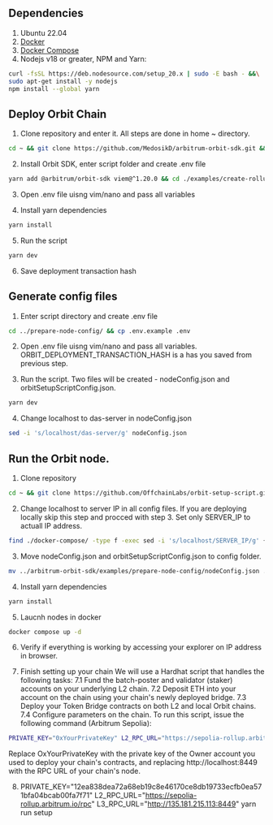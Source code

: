## Dependencies

1. Ubuntu 22.04
2. [Docker](https://www.digitalocean.com/community/tutorials/how-to-install-and-use-docker-on-ubuntu-22-04)
3. [Docker Compose](https://www.digitalocean.com/community/tutorials/how-to-install-and-use-docker-compose-on-ubuntu-22-04)
4. Nodejs v18 or greater, NPM and Yarn:

```bash
curl -fsSL https://deb.nodesource.com/setup_20.x | sudo -E bash - &&\
sudo apt-get install -y nodejs
npm install --global yarn
```

## Deploy Orbit Chain

1. Clone repository and enter it. All steps are done in home ~ directory.

```bash
cd ~ && git clone https://github.com/MedosikD/arbitrum-orbit-sdk.git && cd ./arbitrum-orbit-sdk
```

2. Install Orbit SDK, enter script folder and create .env file

```bash
yarn add @arbitrum/orbit-sdk viem@^1.20.0 && cd ./examples/create-rollup-custom-fee-token && cp .env.example .env
```

3. Open .env file uisng vim/nano and pass all variables

4. Install yarn dependencies

```bash
yarn install
```

5. Run the script

```bash
yarn dev
```

6. Save deployment transaction hash

## Generate config files

1. Enter script directory and create .env file

```bash
cd ../prepare-node-config/ && cp .env.example .env
```

2. Open .env file uisng vim/nano and pass all variables. ORBIT_DEPLOYMENT_TRANSACTION_HASH is a has you saved from previous step.

3. Run the script. Two files will be created - nodeConfig.json and orbitSetupScriptConfig.json.

```bash
yarn dev
```

4. Change localhost to das-server in nodeConfig.json

```bash
sed -i 's/localhost/das-server/g' nodeConfig.json
```

## Run the Orbit node.

1. Clone repository

```bash
cd ~ && git clone https://github.com/OffchainLabs/orbit-setup-script.git && cd orbit-setup-script
```

2. Change localhost to server IP in all config files. If you are deploying locally skip this step and procced with step 3.
   Set only SERVER_IP to actuall IP address.

```bash
find ./docker-compose/ -type f -exec sed -i 's/localhost/SERVER_IP/g' {} \; -print && sed -i 's/127.0.0.1/0.0.0.0/g' docker-compose.yaml
```

3. Move nodeConfig.json and orbitSetupScriptConfig.json to config folder.

```bash
mv ../arbitrum-orbit-sdk/examples/prepare-node-config/nodeConfig.json ./config/ && mv ../arbitrum-orbit-sdk/examples/prepare-node-config/orbitSetupScriptConfig.json ./config/
```

4. Install yarn dependencies

```bash
yarn install
```

5. Laucnh nodes in docker

```bash
docker compose up -d
```

6. Verify if everything is working by accessing your explorer on IP address in browser.

7. Finish setting up your chain
   We will use a Hardhat script that handles the following tasks:
   7.1 Fund the batch-poster and validator (staker) accounts on your underlying L2 chain.
   7.2 Deposit ETH into your account on the chain using your chain's newly deployed bridge.
   7.3 Deploy your Token Bridge contracts on both L2 and local Orbit chains.
   7.4 Configure parameters on the chain.
   To run this script, issue the following command (Arbitrum Sepolia):

```bash
PRIVATE_KEY="0xYourPrivateKey" L2_RPC_URL="https://sepolia-rollup.arbitrum.io/rpc" L3_RPC_URL="http://localhost:8449" yarn run setup
```

Replace OxYourPrivateKey with the private key of the Owner account you used to deploy your chain's contracts, and replacing http://localhost:8449 with the RPC URL of your chain's node.

8. PRIVATE_KEY="12ea838dea72a68eb19c8e46170ce8db19733ecfb0ea571bfa04bcab00fa7f71" L2_RPC_URL="<https://sepolia-rollup.arbitrum.io/rpc>" L3_RPC_URL="http://135.181.215.113:8449" yarn run setup
